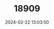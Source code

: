 ---
title: "18909"
category: "Poropuntius speleops"
draft: false
date: 2024-02-22 13:03:50
languages:
  Thai: ["Pla Jard Tham"]
---